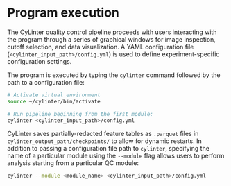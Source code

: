# Program execution

The CyLinter quality control pipeline proceeds with users interacting with the program through a series of graphical windows for image inspection, cutoff selection, and data visualization. A YAML configuration file (`<cylinter_input_path>/config.yml`) is used to define experiment-specific configuration settings.

The program is executed by typing the `cylinter` command followed by the path to a configuration file:  

``` bash
# Activate virtual environment
source ~/cylinter/bin/activate

# Run pipeline beginning from the first module:
cylinter <cylinter_input_path>/config.yml
```

CyLinter saves partially-redacted feature tables as `.parquet` files in `cylinter_output_path/checkpoints/` to allow for dynamic restarts. In addition to passing a configuration file path to `cylinter`, specifying the name of a particular module using the `--module` flag allows users to perform analysis starting from a particular QC module:

``` bash
cylinter --module <module_name> <cylinter_input_path>/config.yml
```
